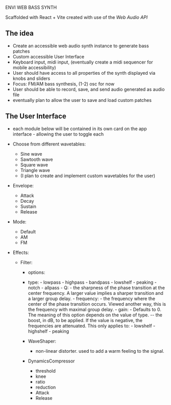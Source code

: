 ENVI WEB BASS SYNTH

Scaffolded with React + Vite
created with use of the _Web Audio API_

## The idea

- Create an accessible web audio synth instance to generate bass patches
- Custom accessible User Interface
- Keyboard input, midi input, (eventually create a midi sequencer for mobile accessibility)
- User should have access to all properties of the synth displayed via knobs and sliders
- Focus: FM/AM bass synthesis, (1-2) osc for now
- User should be able to record, save, and send audio generated as audio file
- eventually plan to allow the user to save and load custom patches

## The User Interface

- each module below will be contained in its own card on the app interface - allowing the user to toggle each

- Choose from different wavetables:
  - Sine wave
  - Sawtooth wave
  - Square wave
  - Triangle wave
  - (I plan to create and implement custom wavetables for the user)

- Envelope:
  - Attack
  - Decay
  - Sustain
  - Release

- Mode:
  - Default
  - AM
  - FM

- Effects:
  - Filter:
    - options:
    - type:
            - lowpass 
            - highpass 
            - bandpass 
            - lowshelf 
            - peaking 
            - notch 
            - allpass
          - Q:
              - the sharpness of the phase transition at the center frequency. A larger value implies a sharper transition and a larger group delay.
          - frequency:
              - the frequency where the center of the phase transition occurs. Viewed another way, this is the frequency with maximal group delay.
          - gain:
              - Defaults to 0. The meaning of this option depends on the value of type. -- the boost, in dB, to be applied. If the value is negative, the frequencies are attenuated. This only applies to:
                  - lowshelf
                  - highshelf
                  - peaking

    - WaveShaper:
        - non-linear distorter. used to add a warm feeling to the signal.
    - DynamicsCompressor
        - threshold
        - knee
        - ratio
        - reduction
        - Attack
        - Release
        

        


